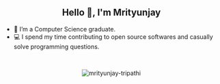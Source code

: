 <h2 align = "center">Hello 👋, I'm Mrityunjay</h2>

- 🏫 I’m a Computer Science graduate.
- 💻 I spend my time contributing to open source softwares and casually solve programming questions.
</br>

<!--
#### My GitHub profile trophy:
[![trophy](https://github-profile-trophy.vercel.app/?username=mrityunjay-tripathi)](https://github.com/ryo-ma/github-profile-trophy)
-->
<p align="center"> 
<img src=https://github-readme-stats.vercel.app/api?username=mrityunjay-tripathi&show_icons=true&hide_rank=true alt=mrityunjay-tripathi /> 
</p>
<!--
<p align=left> <img src=https://komarev.com/ghpvc/?username=mrityunjay-tripathi alt=mrityunjay-tripathi /> </p>
[![Top Langs](https://github-readme-stats.vercel.app/api/top-langs/?username=mrityunjay-tripathi&layout=compact)](https://github.com/mrityunjay-tripathi/)
-->
